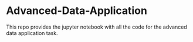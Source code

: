# Advanced-Data-Application
This repo provides the jupyter notebook with all the code for the advanced data application task.
